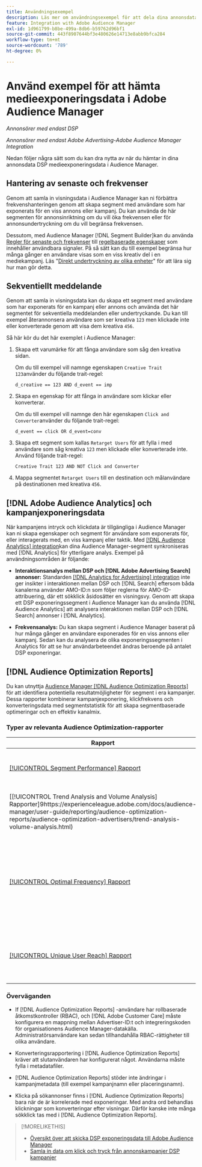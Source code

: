 ```yaml
---
title: Användningsexempel
description: Läs mer om användningsexempel för att dela dina annonsdata DSP media med Audience Manager
feature: Integration with Adobe Audience Manager
exl-id: 1d961799-b8be-499a-8db6-b59762d96bf1
source-git-commit: 443f8907644bf3e480626e14713e8abb9bfca284
workflow-type: tm+mt
source-wordcount: '789'
ht-degree: 0%

---
```


# Använd exempel för att hämta medieexponeringsdata i Adobe Audience Manager

*Annonsörer med endast DSP*

*Annonsörer med endast Adobe Advertising-Adobe Audience Manager Integration*

Nedan följer några sätt som du kan dra nytta av när du hämtar in dina annonsdata DSP medieexponeringsdata <!-- ad impression data? --> i Audience Manager.

## Hantering av senaste och frekvenser

Genom att samla in visningsdata i Audience Manager kan ni förbättra frekvenshanteringen genom att skapa segment med användare som har exponerats för en viss annons eller kampanj. Du kan använda de här segmenten för annonsinriktning om du vill öka frekvensen eller för annonsundertryckning om du vill begränsa frekvensen.

Dessutom, med Audience Manager [!DNL Segment Builder]kan du använda [Regler för senaste och frekvenser](https://experienceleague.adobe.com/docs/audience-manager/user-guide/features/segments/recency-and-frequency.html) till [regelbaserade egenskaper](https://experienceleague.adobe.com/docs/audience-manager/user-guide/features/traits/trait-builder/create-onboarded-rule-based-traits.html) som innehåller användbara signaler. På så sätt kan du till exempel begränsa hur många gånger en användare visas som en viss kreativ del i en mediekampanj. Läs &quot;[Direkt undertryckning av olika enheter](https://experienceleague.adobe.com/docs/audience-manager/user-guide/features/profile-merge-rules/instant-cross-device-suppression.html)&quot; för att lära sig hur man gör detta.<!-- The AM pulled this paragraph verbatim from AEM doc; I change only a word or two. -->

## Sekventiellt meddelande

Genom att samla in visningsdata kan du skapa ett segment med användare som har exponerats för en kampanj eller annons och använda det här segmentet för sekventiella meddelanden eller undertryckande. Du kan till exempel återannonsera användare som ser kreativa `123` men klickade inte eller konverterade genom att visa dem kreativa `456`.

Så här kör du det här exemplet i Audience Manager:<!-- The AM pulled this example/procedure verbatim from AEM doc; I changed only a word or two. -->

1. Skapa ett varumärke för att fånga användare som såg den kreativa sidan.

   Om du till exempel vill namnge egenskapen `Creative Trait 123`använder du följande trait-regel:

   ```
   d_creative == 123 AND d_event == imp
   ```

1. Skapa en egenskap för att fånga in användare som klickar eller konverterar.

   Om du till exempel vill namnge den här egenskapen `Click and Converter`använder du följande trait-regel:

   ```
   d_event == click OR d_event=conv
   ```

1. Skapa ett segment som kallas `Retarget Users` för att fylla i med användare som såg kreativa `123` men klickade eller konverterade inte. Använd följande trait-regel:

   ```
   Creative Trait 123 AND NOT Click and Converter
   ```

1. Mappa segmentet `Retarget Users` till en destination och målanvändare på destinationen med kreativa `456`.

## [!DNL Adobe Audience Analytics] och kampanjexponeringsdata

När kampanjens intryck och klickdata är tillgängliga i Audience Manager kan ni skapa egenskaper och segment för användare som exponerats för, eller interagerats med, en viss kampanj eller taktik. Med [[!DNL Audience Analytics] integration](https://experienceleague.adobe.com/docs/analytics/integration/audience-analytics/mc-audiences-aam.html)kan dina Audience Manager-segment synkroniseras med [!DNL Analytics] för ytterligare analys. Exempel på användningsområden är följande:

* **Interaktionsanalys mellan DSP och [!DNL Adobe Advertising Search] annonser:** Standarden [[!DNL Analytics for Advertising] integration](/help/integrations/analytics/overview.md) inte ger insikter i interaktionen mellan DSP och [!DNL Search] eftersom båda kanalerna använder AMO-ID:n som följer reglerna för AMO-ID-attribuering, där ett sökklick åsidosätter en visningsvy. Genom att skapa ett DSP exponeringssegment i Audience Manager kan du använda [!DNL Audience Analytics] att analysera interaktionen mellan DSP och [!DNL Search] annonser i [!DNL Analytics].

* **Frekvensanalys:** Du kan skapa segment i Audience Manager baserat på hur många gånger en användare exponerades för en viss annons eller kampanj. Sedan kan du analysera de olika exponeringssegmenten i Analytics för att se hur användarbeteendet ändras beroende på antalet DSP exponeringar.

## [!DNL Audience Optimization Reports]

Du kan utnyttja [Audience Manager [!DNL Audience Optimization Reports]](https://experienceleague.adobe.com/docs/audience-manager/user-guide/reporting/audience-optimization-reports/audience-optimization-reports.html) för att identifiera potentiella resultatmöjligheter för segment i era kampanjer. Dessa rapporter kombinerar kampanjexponering, klickfrekvens och konverteringsdata med segmentstatistik för att skapa segmentbaserade optimeringar och en effektiv kanalmix.

### Typer av relevanta Audience Optimization-rapporter

| Rapport | Beskrivning |
| ------ | ----------- |
| [[!UICONTROL Segment Performance] Rapport](https://experienceleague.adobe.com/docs/audience-manager/user-guide/reporting/audience-optimization-reports/audience-optimization-advertisers/segment-performance.html) | Jämför mappade och omappade segment med visningar och konverteringsgrader. |
| [[!UICONTROL Trend Analysis and Volume Analysis] Rapporter]9https://experienceleague.adobe.com/docs/audience-manager/user-guide/reporting/audience-optimization-reports/audience-optimization-advertisers/trend-analysis-volume-analysis.html) | Returnera data om visningar, klickfrekvens och konverteringar för ett stort antal olika annonsdimensioner. |
| [[!UICONTROL Optimal Frequency] Rapport](https://experienceleague.adobe.com/docs/audience-manager/user-guide/reporting/audience-optimization-reports/audience-optimization-advertisers/optimal-frequency.html) | Hjälper er att hitta den optimala balansen mellan antalet betjänade visningar och konverteringar. Det gör att du kan justera antalet visningar som ska visas innan du börjar se minskande avkastning. |
| [[!UICONTROL Unique User Reach] Rapport](https://experienceleague.adobe.com/docs/audience-manager/user-guide/reporting/audience-optimization-reports/audience-optimization-advertisers/unique-user-reach.html) | Ett bubbeldiagram där varje bubbla storleksanpassas i direkt proportion till antalet unika användare för den valda dimensionen. |

### Överväganden

* If [!DNL Audience Optimization Reports] -användare har rollbaserade åtkomstkontroller (RBAC), och [!DNL Adobe Customer Care] måste konfigurera en mappning mellan Advertiser-ID:t och integreringskoden för organisationens Audience Manager-datakälla. Administratörsanvändare kan sedan tillhandahålla RBAC-rättigheter till olika användare.

* Konverteringsrapportering i [!DNL Audience Optimization Reports] kräver att slutanvändaren har konfigurerat något. Användarna måste fylla i metadatafiler.

* [!DNL Audience Optimization Reports] stöder inte ändringar i kampanjmetadata (till exempel kampanjnamn eller placeringsnamn).

* Klicka på sökannonser finns i [!DNL Audience Optimization Reports] bara när de är korrelerade med exponeringar. Med andra ord behandlas klickningar som konverteringar efter visningar. Därför kanske inte många sökklick tas med i [!DNL Audience Optimization Reports].

>[!MORELIKETHIS]
>
>* [Översikt över att skicka DSP exponeringsdata till Adobe Audience Manager](overview.md)
>* [Samla in data om klick och tryck från annonskampanjer DSP kampanjer](collect.md)

